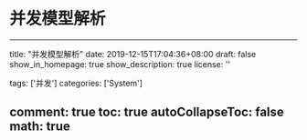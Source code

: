 # 并发模型解析

---
title: "并发模型解析"
date: 2019-12-15T17:04:36+08:00
draft: false
show_in_homepage: true
show_description: true
license: ''

tags: ['并发']
categories: ['System']

comment: true
toc: true
autoCollapseToc: false
math: true
---
